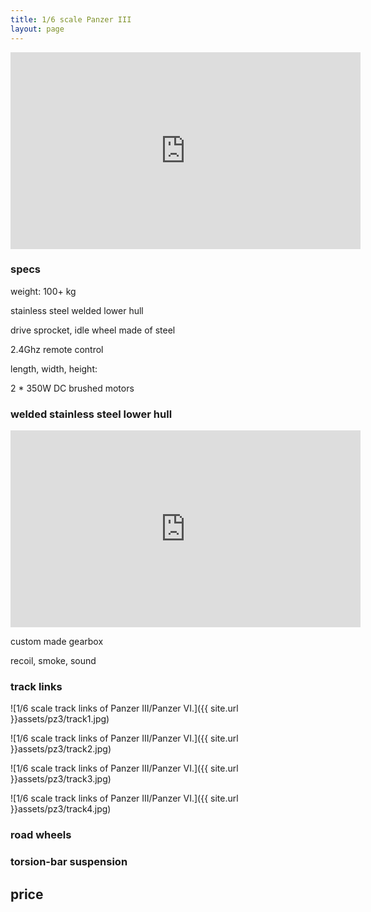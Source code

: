 ```yaml
---
title: 1/6 scale Panzer III
layout: page
---
```




<iframe width="560" height="315" src="https://www.youtube.com/embed/pvhhcqNRihw" frameborder="0" allow="accelerometer; autoplay; clipboard-write; encrypted-media; gyroscope; picture-in-picture" allowfullscreen></iframe>





### specs

weight: 100+ kg

stainless steel welded lower hull

drive sprocket, idle wheel made of steel

2.4Ghz remote control

length, width, height: 


2 * 350W DC brushed motors


### welded stainless steel lower hull

<iframe width="560" height="315" src="https://www.youtube.com/embed/nLnBw4uDELw" frameborder="0" allow="accelerometer; autoplay; clipboard-write; encrypted-media; gyroscope; picture-in-picture" allowfullscreen></iframe>


custom made gearbox



recoil, smoke, sound

### track links

![1/6 scale track links of Panzer III/Panzer VI.]({{ site.url }}assets/pz3/track1.jpg)

![1/6 scale track links of Panzer III/Panzer VI.]({{ site.url }}assets/pz3/track2.jpg)

![1/6 scale track links of Panzer III/Panzer VI.]({{ site.url }}assets/pz3/track3.jpg)

![1/6 scale track links of Panzer III/Panzer VI.]({{ site.url }}assets/pz3/track4.jpg)

### road wheels

### torsion-bar suspension

## price
